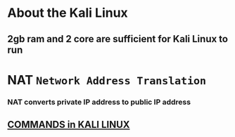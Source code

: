 # About the Kali Linux 
## 2gb ram and 2 core are sufficient for Kali Linux to run
# NAT  `` Network Address Translation ``
### NAT converts private IP address to public IP address
## [COMMANDS in KALI LINUX](https://github.com/338e5e0b-7db1-4b9c-adbb-269ed24d93b0)
